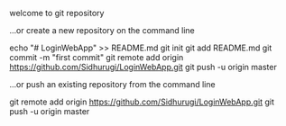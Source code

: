 welcome to git repository


…or create a new repository on the command line

echo "# LoginWebApp" >> README.md
git init
git add README.md
git commit -m "first commit"
git remote add origin https://github.com/Sidhurugi/LoginWebApp.git
git push -u origin master

…or push an existing repository from the command line

git remote add origin https://github.com/Sidhurugi/LoginWebApp.git
git push -u origin master
